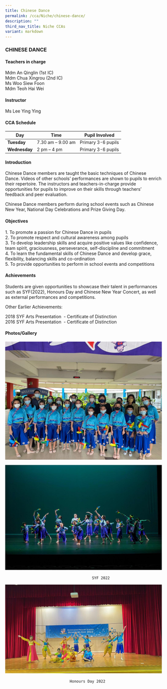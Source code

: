```yaml
---
title: Chinese Dance
permalink: /cca/Niche/chinese-dance/
description: ""
third_nav_title: Niche CCAs
variant: markdown
---
```

### CHINESE DANCE

#### Teachers in charge

Mdm An Qinglin (1st IC) <br>
Mdm Chua Xingrou&nbsp;(2nd IC)   <br>
Ms Woo Siew Foon <br>
Mdm Teoh Hai Wei

#### Instructor

Ms Lee Ying Ying

#### CCA Schedule

| Day | Time | Pupil Involved |
| --- | --- | --- |
| **Tuesday** | 7.30 am&nbsp;– 9.00 am | Primary 3-6 pupils |
| **Wednesday** | 2 pm&nbsp;– 4 pm | Primary 3-6 pupils |

#### Introduction

Chinese Dance members are taught the basic techniques of Chinese Dance. Videos of other schools’ performances are shown to pupils to enrich their repertoire. The instructors and teachers-in-charge provide opportunities for pupils to improve on their skills through teachers’ feedback and peer evaluation.

Chinese Dance members perform during school events such as Chinese New Year, National Day Celebrations and Prize Giving Day.

#### Objectives

1\.  To promote a passion for Chinese Dance in pupils&nbsp;&nbsp; <br>
2.  To promote respect and cultural awareness among pupils&nbsp;<br>
3.  To develop leadership skills and acquire positive values like confidence, team spirit, graciousness, perseverance, self-discipline and commitment <br>
4.  To learn the fundamental skills of Chinese Dance and develop grace, flexibility, balancing skills and co-ordination <br>
5.  To provide opportunities to perform in school events and competitions

#### Achievements

Students are given opportunities to showcase their talent in performances such as SYF(2022), Honours Day and Chinese New Year Concert, as well as external performances and competitions. 

Other Earlier Achievements:

2018 SYF Arts Presentation&nbsp; - Certificate of Distinction <br>
2016 SYF Arts Presentation&nbsp; - Certificate of Distinction

#### Photos/Gallery

![](/images/syf%20performance1.jpeg)

![](/images/syf%20performance2.jpeg)             

                                           SYF 2022

![](/images/honours%20day.jpeg)

                                 Honours Day 2022